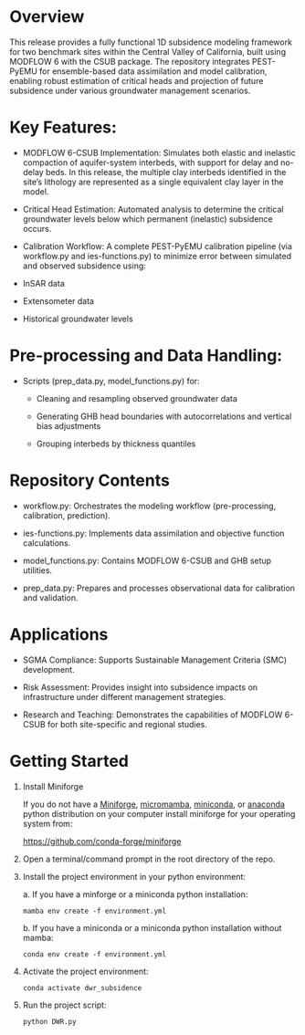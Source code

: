 # Overview 
This release provides a fully functional 1D subsidence modeling framework for two benchmark sites within the Central Valley of California, built using MODFLOW 6 with the CSUB package. The repository integrates PEST-PyEMU for ensemble-based data assimilation and model calibration, enabling robust estimation of critical heads and projection of future subsidence under various groundwater management scenarios.

# Key Features:

- MODFLOW 6-CSUB Implementation: Simulates both elastic and inelastic compaction of aquifer-system interbeds, with support for delay and no-delay beds. In this release, the multiple clay interbeds identified in the site’s lithology are represented as a single equivalent clay layer in the model.

- Critical Head Estimation: Automated analysis to determine the critical groundwater levels below which permanent (inelastic) subsidence occurs.

- Calibration Workflow: A complete PEST-PyEMU calibration pipeline (via workflow.py and ies-functions.py) to minimize error between simulated and observed subsidence using:

 - InSAR data

 - Extensometer data

 - Historical groundwater levels
# Pre-processing and Data Handling: 
- Scripts (prep_data.py, model_functions.py) for:

	- Cleaning and resampling observed groundwater data

	- Generating GHB head boundaries with autocorrelations and vertical bias adjustments

	- Grouping interbeds by thickness quantiles

# Repository Contents

- workflow.py: Orchestrates the modeling workflow (pre-processing, calibration, prediction).

- ies-functions.py: Implements data assimilation and objective function calculations.

- model_functions.py: Contains MODFLOW 6-CSUB and GHB setup utilities.

- prep_data.py: Prepares and processes observational data for calibration and validation.

# Applications

- SGMA Compliance: Supports Sustainable Management Criteria (SMC) development.

- Risk Assessment: Provides insight into subsidence impacts on infrastructure under different management strategies.

- Research and Teaching: Demonstrates the capabilities of MODFLOW 6-CSUB for both site-specific and regional studies.


# Getting Started

1. Install Miniforge

   If you do not have a [Miniforge](https://github.com/conda-forge/miniforge), [micromamba](https://mamba.readthedocs.io/en/latest/installation/micromamba-installation.html#), [miniconda](https://www.anaconda.com/docs/getting-started/miniconda/install), or [anaconda](https://www.anaconda.com/docs/getting-started/anaconda/install) python distribution on your computer install miniforge for your operating system from:

   https://github.com/conda-forge/miniforge 

2.  Open a terminal/command prompt in the root directory of the repo.

3. Install the project environment in your python environment:

   a. If you have a minforge or a miniconda python installation:
      ```
      mamba env create -f environment.yml
      ```

   b. If you have a miniconda or a miniconda python installation without mamba:
      ```
      conda env create -f environment.yml
      ``` 

4.  Activate the project environment:
    ```
    conda activate dwr_subsidence
    ```
5.  Run the project script:
    ```
    python DWR.py

    ```
